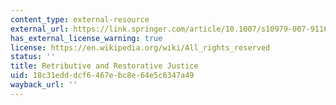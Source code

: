 ```yaml
---
content_type: external-resource
external_url: https://link.springer.com/article/10.1007/s10979-007-9116-6
has_external_license_warning: true
license: https://en.wikipedia.org/wiki/All_rights_reserved
status: ''
title: Retributive and Restorative Justice
uid: 18c31edd-dcf6-467e-bc8e-64e5c6347a49
wayback_url: ''
---
```

